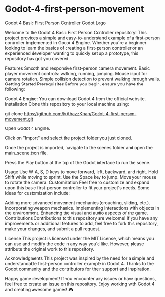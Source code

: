 # Godot-4-first-person-movement
Godot 4 Basic First Person Controller
Godot Logo

Welcome to the Godot 4 Basic First Person Controller repository! This project provides a simple and easy-to-understand example of a first-person controller implemented in Godot 4 Engine. Whether you're a beginner looking to learn the basics of creating a first-person controller or an experienced developer wanting to quickly set up a prototype, this repository has got you covered.

Features
Smooth and responsive first-person camera movement.
Basic player movement controls: walking, running, jumping.
Mouse input for camera rotation.
Simple collision detection to prevent walking through walls.
Getting Started
Prerequisites
Before you begin, ensure you have the following:

Godot 4 Engine: You can download Godot 4 from the official website.
Installation
Clone this repository to your local machine using:


git clone https://github.com/MAhazzKhan/Godot-4-first-person-movement.git

Open Godot 4 Engine.

Click on "Import" and select the project folder you just cloned.

Once the project is imported, navigate to the scenes folder and open the main_scene.tscn file.

Press the Play button at the top of the Godot interface to run the scene.

Usage
Use W, A, S, D keys to move forward, left, backward, and right.
Hold Shift while moving to sprint.
Use the Space key to jump.
Move your mouse to rotate the camera.
Customization
Feel free to customize and expand upon this basic first-person controller to fit your project's needs. Some ideas for customization include:

Adding more advanced movement mechanics (crouching, sliding, etc.).
Incorporating weapon mechanics.
Implementing interactions with objects in the environment.
Enhancing the visual and audio aspects of the game.
Contributions
Contributions to this repository are welcome! If you have any improvements or additional features to add, feel free to fork this repository, make your changes, and submit a pull request.

License
This project is licensed under the MIT License, which means you can use and modify the code in any way you'd like. However, please attribute the original work to this repository.

Acknowledgments
This project was inspired by the need for a simple and understandable first-person controller example in Godot 4. Thanks to the Godot community and the contributors for their support and inspiration.

Happy game development! If you encounter any issues or have questions, feel free to create an issue on this repository. Enjoy working with Godot 4 and creating awesome games! 🎮

